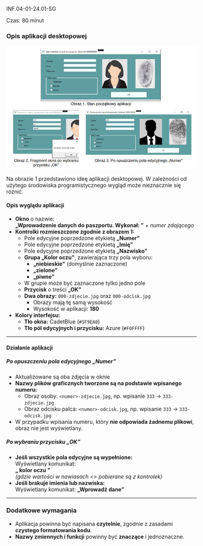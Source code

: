 INF.04-01-24.01-SG

Czas: 80 minut

### Opis aplikacji desktopowej

<img src="paszport.jpg">

Na obrazie 1 przedstawiono ideę aplikacji desktopowej. W zależności od użytego środowiska programistycznego wygląd może nieznacznie się różnić.

#### Opis wyglądu aplikacji

- **Okno** o nazwie:  
  **„Wprowadzenie danych do paszportu. Wykonał: ”** *+ numer zdającego*  
- **Kontrolki rozmieszczone zgodnie z obrazem 1:**
  - Pole edycyjne poprzedzone etykietą **„Numer”**
  - Pole edycyjne poprzedzone etykietą **„Imię”**
  - Pole edycyjne poprzedzone etykietą **„Nazwisko”**
  - **Grupa „Kolor oczu”**, zawierająca trzy pola wyboru:
    - **„niebieskie”** (domyślnie zaznaczone)
    - **„zielone”**
    - **„piwne”**
  - W grupie może być zaznaczone tylko jedno pole  
  - **Przycisk** o treści **„OK”**
  - **Dwa obrazy:** `000-zdjecie.jpg` oraz `000-odcisk.jpg`  
    - Obrazy mają tę samą wysokość
    - Wysokość w aplikacji: **180**
- **Kolory interfejsu:**
  - **Tło okna:** CadetBlue (`#5F9EA0`)
  - **Tło pól edycyjnych i przycisku:** Azure (`#F0FFFF`)

---

#### Działanie aplikacji

##### Po opuszczeniu pola edycyjnego **„Numer”**
- Aktualizowane są oba zdjęcia w oknie  
- **Nazwy plików graficznych tworzone są na podstawie wpisanego numeru:**
  - Obraz osoby: `<numer>-zdjecie.jpg`, np. wpisanie `333` → `333-zdjecie.jpg`
  - Obraz odcisku palca: `<numer>-odcisk.jpg`, np. wpisanie `333` → `333-odcisk.jpg`
- W przypadku wpisania numeru, który **nie odpowiada żadnemu plikowi**, obraz nie jest wyświetlany.

##### Po wybraniu przycisku **„OK”**
- **Jeśli wszystkie pola edycyjne są wypełnione:**  
  Wyświetlany komunikat:  
  **„<imie> <nazwisko> kolor oczu <kolor>”**  
  *(gdzie wartości w nawiasach <> pobierane są z kontrolek)*
- **Jeśli brakuje imienia lub nazwiska:**  
  Wyświetlany komunikat: **„Wprowadź dane”**

---

### Dodatkowe wymagania
- Aplikacja powinna być napisana **czytelnie**, zgodnie z zasadami **czystego formatowania kodu**.
- **Nazwy zmiennych i funkcji** powinny być **znaczące** i jednoznaczne.
